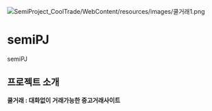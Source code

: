![SemiProject_CoolTrade/WebContent/resources/images/쿨거래1.png](https://github.com/leejm9/Cool-Trade/blob/main/SemiProject_CoolTrade/WebContent/resources/images/%EC%BF%A8%EA%B1%B0%EB%9E%981.png)

# semiPJ
semiPJ
## 프로젝트 소개
**쿨거래 : 대화없이 거래가능한 중고거래사이트**
